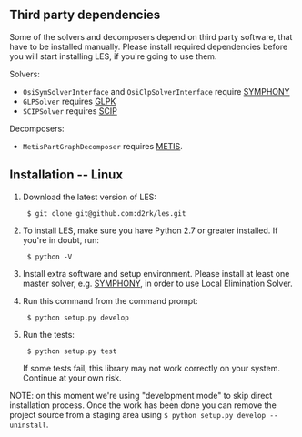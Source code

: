 Third party dependencies
------------------------

Some of the solvers and decomposers depend on third party software, that have to
be installed manually. Please install required dependencies before you will
start installing LES, if you're going to use them.

Solvers:

* `OsiSymSolverInterface` and `OsiClpSolverInterface` require [SYMPHONY](https://projects.coin-or.org/SYMPHONY)
* `GLPSolver` requires [GLPK](http://www.gnu.org/software/glpk/)
* `SCIPSolver` requires [SCIP](http://scip.zib.de/)

Decomposers:

* `MetisPartGraphDecomposer` requires [METIS](http://glaros.dtc.umn.edu/gkhome/metis/metis/overview).

Installation -- Linux
---------------------

1. Download the latest version of LES:

        $ git clone git@github.com:d2rk/les.git

2. To install LES, make sure you have Python 2.7 or greater installed. If you're
   in doubt, run:

        $ python -V

3. Install extra software and setup environment. Please install at least one
   master solver,
   e.g. [SYMPHONY](https://github.com/d2rk/les/blob/master/docs/install_symphony.md#install-symphony),
   in order to use Local Elimination Solver.

4. Run this command from the command prompt:

        $ python setup.py develop

5. Run the tests:

        $ python setup.py test

   If some tests fail, this library may not work correctly on your
   system. Continue at your own risk.

NOTE: on this moment we're using "development mode" to skip direct installation
process. Once the work has been done you can remove the project source from a
staging area using `$ python setup.py develop --uninstall`.